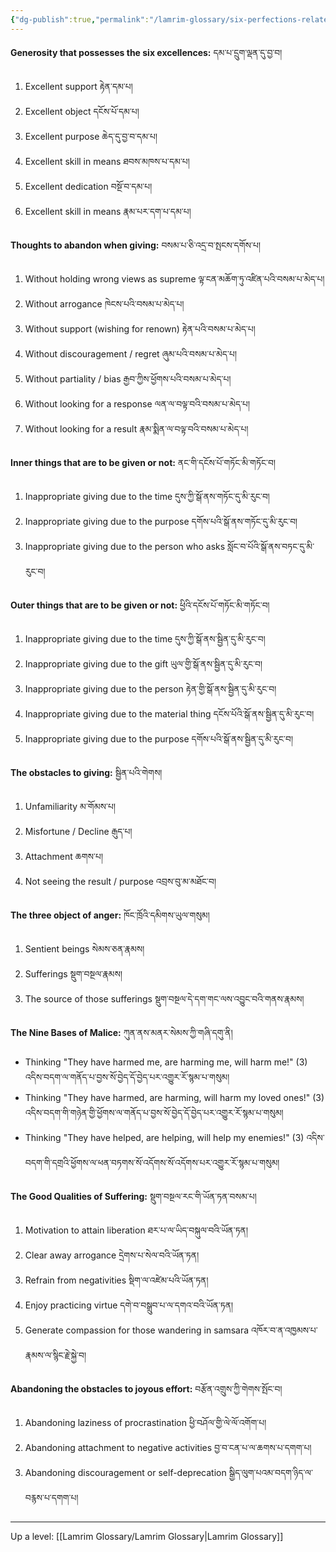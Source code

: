 ```yaml
---
{"dg-publish":true,"permalink":"/lamrim-glossary/six-perfections-related-lamrim-topics/"}
---
```


**Generosity that possesses the six excellences:** དམ་པ་དྲུག་ལྡན་དུ་བྱ་བ།
1. Excellent support རྟེན་དམ་པ།
2. Excellent object དངོས་པོ་དམ་པ།
3. Excellent purpose ཆེད་དུ་བྱ་བ་དམ་པ།
4. Excellent skill in means ཐབས་མཁས་པ་དམ་པ།
5. Excellent dedication བསྔོ་བ་དམ་པ།
6. Excellent skill in means རྣམ་པར་དག་པ་དམ་པ།

**Thoughts to abandon when giving:** བསམ་པ་ཅི་འདྲ་བ་སྤངས་དགོས་པ།
1. Without holding wrong views as supreme ལྟ་ངན་མཆོག་ཏུ་འཛིན་པའི་བསམ་པ་མེད་པ།
2. Without arrogance ཁེངས་པའི་བསམ་པ་མེད་པ།
3. Without support (wishing for renown) རྟེན་པའི་བསམ་པ་མེད་པ།
4. Without discouragement / regret ཞུམ་པའི་བསམ་པ་མེད་པ།
5. Without partiality / bias རྒྱབ་ཀྱིས་ཕྱོགས་པའི་བསམ་པ་མེད་པ།
6. Without looking for a response ལན་ལ་བལྟ་བའི་བསམ་པ་མེད་པ།
7. Without looking for a result རྣམ་སྨིན་ལ་བལྟ་བའི་བསམ་པ་མེད་པ།

**Inner things that are to be given or not:** ནང་གི་དངོས་པོ་གཏོང་མི་གཏོང་བ།
1. Inappropriate giving due to the time དུས་ཀྱི་སྒོ་ནས་གཏོང་དུ་མི་རུང་བ།
2. Inappropriate giving due to the purpose དགོས་པའི་སྒོ་ནས་གཏོང་དུ་མི་རུང་བ།
3. Inappropriate giving due to the person who asks སློང་བ་པོའི་སྒོ་ནས་བཏང་དུ་མི་རུང་བ།

**Outer things that are to be given or not:** ཕྱིའི་དངོས་པོ་གཏོང་མི་གཏོང་བ།
1. Inappropriate giving due to the time དུས་ཀྱི་སྒོ་ནས་སྦྱིན་དུ་མི་རུང་བ།
2. Inappropriate giving due to the gift ཡུལ་གྱི་སྒོ་ནས་སྦྱིན་དུ་མི་རུང་བ།
3. Inappropriate giving due to the person རྟེན་གྱི་སྒོ་ནས་སྦྱིན་དུ་མི་རུང་བ།
4. Inappropriate giving due to the material thing དངོས་པོའི་སྒོ་ནས་སྦྱིན་དུ་མི་རུང་བ།
5. Inappropriate giving due to the purpose དགོས་པའི་སྒོ་ནས་སྦྱིན་དུ་མི་རུང་བ།

**The obstacles to giving:** སྦྱིན་པའི་གེགས།
1. Unfamiliarity མ་གོམས་པ།
2. Misfortune / Decline རྒུད་པ།
3. Attachment ཆགས་པ།
4. Not seeing the result / purpose འབྲས་བུ་མ་མཐོང་བ།

**The three object of anger:** ཁོང་ཁྲོའི་དམིགས་ཡུལ་གསུམ།
1. Sentient beings སེམས་ཅན་རྣམས།
2. Sufferings སྡུག་བསྔལ་རྣམས།
3. The source of those sufferings སྡུག་བསྔལ་དེ་དག་གང་ལས་འབྱུང་བའི་གནས་རྣམས།

**The Nine Bases of Malice:** ཀུན་ནས་མནར་སེམས་ཀྱི་གཞི་དགུ་ནི།
- Thinking "They have harmed me, are harming me, will harm me!" (3)
  འདིས་བདག་ལ་གནོད་པ་བྱས་སོ་བྱེད་དོ་བྱེད་པར་འགྱུར་རོ་སྙམ་པ་གསུམ།
- Thinking "They have harmed, are harming, will harm my loved ones!" (3)
  འདིས་བདག་གི་གཉེན་གྱི་ཕྱོགས་ལ་གནོད་པ་བྱས་སོ་བྱེད་དོ་བྱེད་པར་འགྱུར་རོ་སྙམ་པ་གསུམ།
- Thinking "They have helped, are helping, will help my enemies!" (3)
  འདིས་བདག་གི་དགྲའི་ཕྱོགས་ལ་ཕན་བཏགས་སོ་འདོགས་སོ་འདོགས་པར་འགྱུར་རོ་སྙམ་པ་གསུམ།

**The Good Qualities of Suffering:** སྡུག་བསྔལ་རང་གི་ཡོན་ཏན་བསམ་པ།
1. Motivation to attain liberation ཐར་པ་ལ་ཡིད་བསྐུལ་བའི་ཡོན་ཏན།
2. Clear away arrogance དྲེགས་པ་སེལ་བའི་ཡོན་ཏན།
3. Refrain from negativities སྡིག་ལ་འཛེམ་པའི་ཡོན་ཏན།
4. Enjoy practicing virtue དགེ་བ་བསྒྲུབ་པ་ལ་དགའ་བའི་ཡོན་ཏན།
5. Generate compassion for those wandering in samsara འཁོར་བ་ན་འཁྱམས་པ་རྣམས་ལ་སྙིང་རྗེ་སྐྱེ་བ།

**Abandoning the obstacles to joyous effort:** བརྩོན་འགྲུས་ཀྱི་གེགས་སྤོང་བ།
1. Abandoning laziness of procrastination ཕྱི་བཤོལ་གྱི་ལེ་ལོ་འགོག་པ།
2. Abandoning attachment to negative activities བྱ་བ་ངན་པ་ལ་ཆགས་པ་དགག་པ།
3. Abandoning discouragement or self-deprecation སྒྱིད་ལུག་པའམ་བདག་ཉིད་ལ་བརྙས་པ་དགག་པ།
---
Up a level: [[Lamrim Glossary/Lamrim Glossary\|Lamrim Glossary]]
